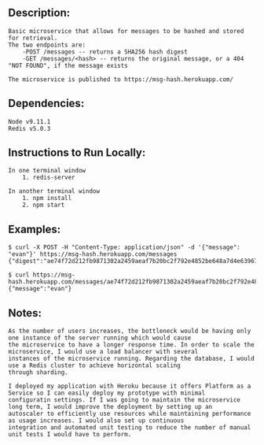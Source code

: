 ## Description:
	Basic microservice that allows for messages to be hashed and stored for retrieval.
	The two endpoints are:
		-POST /messages -- returns a SHA256 hash digest
		-GET /messages/<hash> -- returns the original message, or a 404 "NOT FOUND", if the message exists
	
	The microservice is published to https://msg-hash.herokuapp.com/


## Dependencies:
	Node v9.11.1
	Redis v5.0.3


## Instructions to Run Locally:
	In one terminal window
		1. redis-server

	In another terminal window
		1. npm install
		2. npm start


## Examples:
	$ curl -X POST -H "Content-Type: application/json" -d '{"message": "evan"}' https://msg-hash.herokuapp.com/messages
	{"digest":"ae74f72d212fb9871302a2459aeaf7b20bc2f792e4852be648a7d4e63967d9b1"}

	$ curl https://msg-hash.herokuapp.com/messages/ae74f72d212fb9871302a2459aeaf7b20bc2f792e4852be648a7d4e63967d9b1
	{"message":"evan"}


## Notes:
	As the number of users increases, the bottleneck would be having only one instance of the server running which would cause 
	the microservice to have a longer response time. In order to scale the microservice, I would use a load balancer with several 
	instances of the microservice running. Regarding the database, I would use a Redis cluster to achieve horizontal scaling 
	through sharding.

	I deployed my application with Heroku because it offers Platform as a Service so I can easily deploy my prototype with minimal 
	configuratin settings. If I was going to maintain the microservice long term, I would improve the deployment by setting up an 
	autoscaler to efficiently use resources while maintaining performance as usage increases. I would also set up continuous 
	integration and automated unit testing to reduce the number of manual unit tests I would have to perform.
